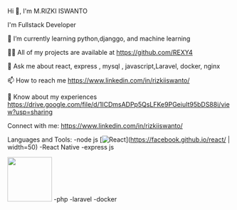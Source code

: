 
Hi 👋, I'm M.RIZKI ISWANTO

I'm Fullstack Developer

🌱 I’m currently learning python,djanggo, and machine learning

👨‍💻 All of my projects are available at https://github.com/REXY4

💬 Ask me about react, express , mysql , javascript,Laravel, docker, nginx

📫 How to reach me https://www.linkedin.com/in/rizkiiswanto/

📄 Know about my experiences https://drive.google.com/file/d/1ICDmsADPp5QsLFKe9PGeiuIt95bDS88i/view?usp=sharing

Connect with me:
https://www.linkedin.com/in/rizkiiswanto/ 

Languages and Tools:
-node js
[![React](https://raw.githubusercontent.com/jalbertsr/logo-badge-images/master/img/react_logo.png)](https://facebook.github.io/react/ | width=50)
-React Native
-express js

<img src="http://3con14.biz/code/_data/js/intro/js-logo.png" width="100" height="100">
-php
-laravel
-docker

